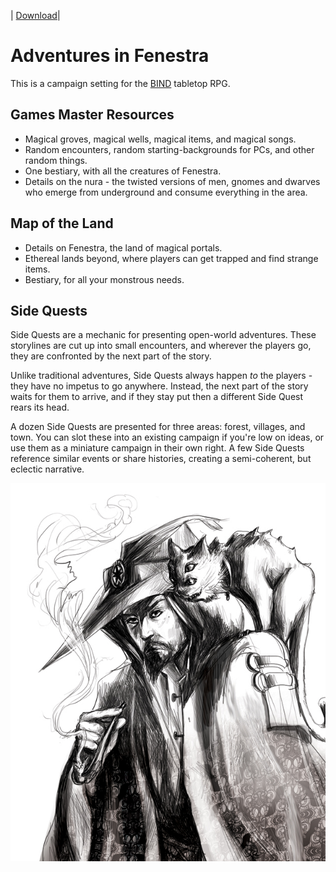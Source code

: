 | [Download][download]|

# Adventures in Fenestra

This is a campaign setting for the [BIND] tabletop RPG.

## Games Master Resources

- Magical groves, magical wells, magical items, and magical songs.
- Random encounters, random starting-backgrounds for PCs, and other random things.
- One bestiary, with all the creatures of Fenestra.
- Details on the nura - the twisted versions of men, gnomes and dwarves who emerge from underground and consume everything in the area.

## Map of the Land

- Details on Fenestra, the land of magical portals.
- Ethereal lands beyond, where players can get trapped and find strange items.
- Bestiary, for all your monstrous needs.

## Side Quests

Side Quests are a mechanic for presenting open-world adventures.
These storylines are cut up into small encounters, and wherever the players go, they are confronted by the next part of the story.

Unlike traditional adventures, Side Quests always happen *to* the players - they have no impetus to go anywhere.
Instead, the next part of the story waits for them to arrive, and if they stay put then a different Side Quest rears its head.

A dozen Side Quests are presented for three areas: forest, villages, and town.
You can slot these into an existing campaign if you're low on ideas, or use them as a miniature campaign in their own right.
A few Side Quests reference similar events or share histories, creating a semi-coherent, but eclectic narrative.

![Nura Cat](images/Unknown/wizard_and_cat.jpg)

[download]: https://gitlab.com/bindrpg/aif/-/jobs/658923970/artifacts/download
[BIND]: https://gitlab.com/bindrpg/core/-/jobs/648535695/artifacts/download?file_type=archive
